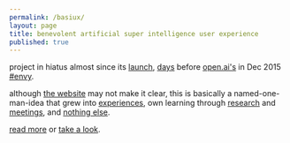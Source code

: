 ```yaml
---
permalink: /basiux/
layout: page
title: benevolent artificial super intelligence user experience
published: true
---
```


project in hiatus almost since its [launch](http://htmlpreview.github.io/?https://github.com/basiux/basiux.github.io/blob/76498bfeee42d1d458c1554bb00615254337eeff/index.html), [days](https://github.com/basiux/basiux.github.io/tree/76498bfeee42d1d458c1554bb00615254337eeff) before [open.ai's](https://blog.openai.com/introducing-openai/) in Dec 2015 [#envy](https://github.com/cauerego/cauerego.github.io/wiki/a-novel-about-the-other-novel).

although [the website](http://basiux.org) may not make it clear, this is basically a named-one-man-idea that grew into [experiences](https://www.quora.com/What-is-the-most-advanced-artificial-intelligence-in-a-video-game-in-history), own learning through [research](https://plus.google.com/collection/8JTrh) and [meetings](https://www.meetup.com/basiux-lisbon/), and [nothing else](http://cregox.com/talk/t/about-the-basiux-category/7683.html).

[read more](/talk/t/what-is-the-basiux/7675.html) or [take a look](http://basiux.org).
